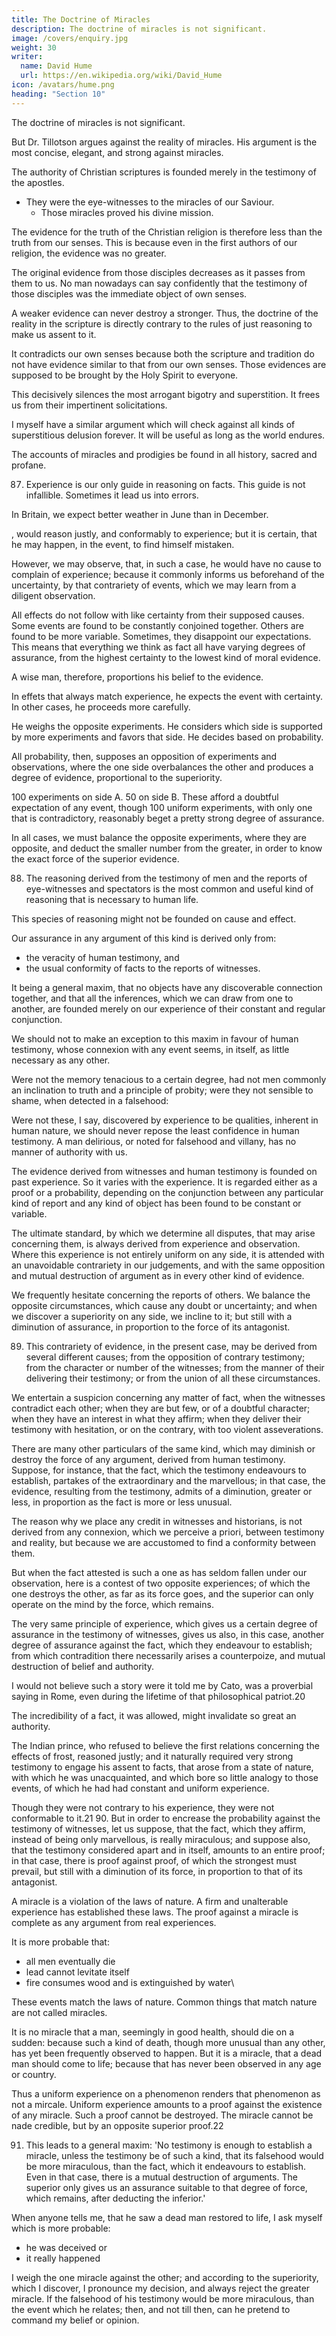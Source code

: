 ```yaml
---
title: The Doctrine of Miracles
description: The doctrine of miracles is not significant.
image: /covers/enquiry.jpg
weight: 30
writer:
  name: David Hume
  url: https://en.wikipedia.org/wiki/David_Hume
icon: /avatars/hume.png
heading: "Section 10"
---
```




The doctrine of miracles is not significant.

But Dr. Tillotson argues against the reality of miracles. His argument is the most concise, elegant, and strong against miracles.

The authority of Christian scriptures is founded merely in the testimony of the apostles.
- They were the eye-witnesses to the miracles of our Saviour.
  - Those miracles proved his divine mission.

The evidence for the truth of the Christian religion is therefore less than the truth from our senses. This is because even in the first authors of our religion, the evidence was no greater.

The original evidence from those disciples decreases as it passes from them to us. No man nowadays can say confidently that the testimony of those disciples was the immediate object of own senses.

A weaker evidence can never destroy a stronger. Thus, the doctrine of the reality in the scripture is directly contrary to the rules of just reasoning to make us assent to it.

It contradicts our own senses because both the scripture and tradition do not have evidence similar to that from our own senses. Those evidences are supposed to be brought by the Holy Spirit to everyone.   <!-- when they are considered merely as external evidences, and are not brought home to every one's breast, by the immediate operation of the . -->

This decisively silences the most arrogant bigotry and superstition. It frees us from their impertinent solicitations. 

I myself have a similar argument which will check against all kinds of superstitious delusion forever. It will be useful as long as the world endures. 

The accounts of miracles and prodigies be found in all history, sacred and profane. 


87. Experience is our only guide in reasoning on facts. This guide is not infallible. Sometimes it lead us into errors. 

In Britain, we expect better weather in June than in December. 

, would reason justly, and conformably to experience; but it is certain, that he may happen, in the event, to find himself mistaken. 

However, we may observe, that, in such a case, he would have no cause to complain of experience; because it commonly informs us beforehand of the uncertainty, by that contrariety of events, which we may learn from a diligent observation. 


All effects do not follow with like certainty from their supposed causes. Some events are found to be  constantly conjoined together. Others are found to be more variable. Sometimes, they disappoint our expectations. This means that everything we think as fact all have varying degrees of assurance, from the highest certainty to the lowest kind of moral evidence. 

A wise man, therefore, proportions his belief to the evidence. 

In effets that always match experience, he expects the event with certainty. <!--  the last degree of assurance, and regards his past experience as a full proof of the future existence of that event. --> In other cases, he proceeds more carefully.

He weighs the opposite experiments. He considers which side is supported by more experiments and favors that side. He decides based on probability. 

All probability, then, supposes an opposition of experiments and observations, where the one side  overbalances the other and produces a degree of evidence, proportional to the superiority. 

100 experiments on side A. 50 on side B. These afford a doubtful expectation of any event, though 100  uniform experiments, with only one that is contradictory, reasonably beget a pretty strong degree of assurance. 

In all cases, we must balance the opposite experiments, where they are opposite, and deduct the smaller number from the greater, in order to know the exact force of the superior evidence. 

88. The reasoning derived from the testimony of men and the reports of eye-witnesses and spectators is the most common and useful kind of reasoning that is necessary to human life.

This species of reasoning might not be founded on cause and effect.
 <!-- I shall not dispute about a word.  -->

Our assurance in any argument of this kind is derived only from:
- the veracity of human testimony, and
- the usual conformity of facts to the reports of witnesses. 

It being a general maxim, that no objects have any discoverable connection together, and that all the inferences, which we can draw from one to another, are founded merely on our experience of their constant and regular conjunction.

We should not to make an exception to this maxim in favour of human testimony, whose connexion with any event seems, in itself, as little necessary as any other. 

Were not the memory tenacious to a certain degree, had not men commonly an inclination to truth and a principle of probity; were they not sensible to shame, when detected in a falsehood: 

Were not these, I say, discovered by experience to be qualities, inherent in human nature, we should never repose the least confidence in human testimony. A man delirious, or noted for falsehood and villany, has no manner of authority with us.

The evidence derived from witnesses and human testimony is founded on past experience. So it varies with the experience. It is regarded either as a proof or a probability, depending on the conjunction between any particular kind of report and any kind of object has been found to be constant or variable.

<!-- There are a number of circumstances to be taken into consideration in all judgements of this kind; and  -->

The ultimate standard, by which we determine all disputes, that may arise concerning them, is always derived from experience and observation. Where this experience is not entirely uniform on any side, it is attended with an unavoidable contrariety in our judgements, and with the same opposition and mutual destruction of argument as in every other kind of evidence. 

We frequently hesitate concerning the reports of others. We balance the opposite circumstances, which cause any doubt or uncertainty; and when we discover a superiority on any side, we incline to it; but still with a diminution of assurance, in proportion to the force of its antagonist. 

89. This contrariety of evidence, in the present case, may be derived from several different causes; from the opposition of contrary testimony; from the character or number of the witnesses; from the manner of their delivering their testimony; or from the union of all these circumstances. 

We entertain a suspicion concerning any matter of fact, when the witnesses contradict each other; when they are but few, or of a doubtful character; when they have an interest in what they affirm; when they deliver their testimony with hesitation, or on the contrary, with too violent asseverations. 

There are many other particulars of the same kind, which may diminish or destroy the force of any argument, derived from human testimony. Suppose, for instance, that the fact, which the testimony endeavours to establish, partakes of the extraordinary and the marvellous; in that case, the evidence, resulting from the testimony, admits of a diminution, greater or less, in proportion as the fact is more or less unusual. 

The reason why we place any credit in witnesses and historians, is not derived from any connexion, which we perceive a priori, between testimony and reality, but because we are accustomed to find a conformity between them. 

But when the fact attested is such a one as has seldom fallen under our observation, here is a contest of two opposite experiences; of which the one destroys the other, as far as its force goes, and the superior can only operate on the mind by the force, which remains. 

The very same principle of experience, which gives us a certain degree of assurance in the testimony of witnesses, gives us also, in this case, another degree of assurance against the fact, which they endeavour to establish; from which contradition there necessarily arises a counterpoize, and mutual destruction of belief and authority. 

I would not believe such a story were it told me by Cato, was a proverbial saying in Rome, even during the lifetime of that philosophical patriot.20 

The incredibility of a fact, it was allowed, might invalidate so great an authority. 

The Indian prince, who refused to believe the first relations concerning the effects of frost, reasoned justly; and it naturally required very strong testimony to engage his assent to facts, that arose from a state of nature, with which he was unacquainted, and which bore so little analogy to those events, of which he had had constant and uniform experience. 

Though they were not contrary to his experience, they were not conformable to it.21 90. But in order to encrease the probability against the testimony of witnesses, let us suppose, that the fact, which they affirm, instead of being only marvellous, is really miraculous; and suppose also, that the testimony considered apart and in itself, amounts to an entire proof; in that case, there is proof against proof, of which the strongest must prevail, but still with a diminution of its force, in proportion to that of its antagonist. 

A miracle is a violation of the laws of nature. A firm and unalterable experience has established these laws. The proof against a miracle is complete as any argument from real experiences. 
<!-- , from the very nature of the fact, is as entire as any argument from experience can possibly be imagined.  -->

It is more probable that:
- all men eventually die
- lead cannot levitate itself
- fire consumes wood and is extinguished by water\

These events match the laws of nature. <!-- , and there is required a violation of these laws, or in other words, a miracle to prevent them?  --> Common things that match nature are not called miracles. 

It is no miracle that a man, seemingly in good health, should die on a sudden: because such a kind of death, though more unusual than any other, has yet been frequently observed to happen. But it is a miracle, that a dead man should come to life; because that has never been observed in any age or country.

Thus a uniform experience on a phenomenon renders that phenomenon as not a mircale. <!--   against every miraculous event, otherwise the event would not be a miracle. --> Uniform experience amounts to a proof against the <!-- , there is here a direct and full proof, from the nature of the fact, against the --> existence of any miracle. Such a proof cannot be destroyed. The miracle cannot be nade credible, but by an opposite superior proof.22 

91. This leads to a general maxim: 'No testimony is enough to establish a miracle, unless the testimony be of such a kind, that its falsehood would be more miraculous, than the fact, which it endeavours to establish. Even in that case, there is a mutual destruction of arguments. The superior only gives us an assurance suitable to that degree of force, which remains, after deducting the inferior.'

When anyone tells me, that he saw a dead man restored to life, I ask myself which is more probable:
- he was deceived or
- it really happened

I weigh the one miracle against the other; and according to the superiority, which I discover, I pronounce my decision, and always reject the greater miracle. If the falsehood of his testimony would be more miraculous, than the event which he relates; then, and not till then, can he pretend to command my belief or opinion.
